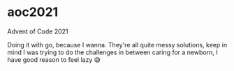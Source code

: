 # aoc2021

Advent of Code 2021

Doing it with go, because I wanna.
They're all quite messy solutions, keep in mind I was trying to do the challenges in between caring for a newborn, I have good reason to feel lazy 😅
